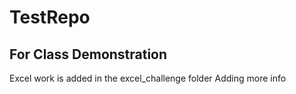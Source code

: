 # TestRepo
## For Class Demonstration
Excel work is added in the excel_challenge folder
Adding more info

